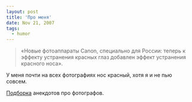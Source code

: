 ```yaml
---
layout: post
title: 'Про меня'
date: Nov 21, 2007
tags:
  - humor
---
```


> «Новые фотоаппараты Canon, специально для России: теперь к эффекту устранения красных глаз добавлен эффект устранения красного носа».

У меня почти на всех фотографиях нос красный, хотя я и не пью совсем.

[Подборка](http://malenko.livejournal.com/11202.html) анекдотов про фотографов.
